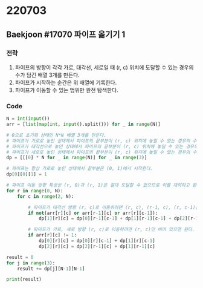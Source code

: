# 220703



## Baekjoon #17070 파이프 옮기기 1 #



### 전략

1. 파이프의 방향이 각각 가로, 대각선, 세로일 때 (r, c) 위치에 도달할 수 있는 경우의 수가 담긴 배열 3개를 만든다.
2. 파이프가 시작하는 순간은 위 배열에 기록한다.
3. 파이프가 이동할 수 있는 범위만 완전 탐색한다.



### Code

```python
N = int(input())
arr = [list(map(int, input().split())) for _ in range(N)]

# 0으로 초기화 상태인 N*N 배열 3개를 만든다.
# 파이프가 가로로 놓인 상태에서 파이프의 끝부분이 (r, c) 위치에 놓일 수 있는 경우의 수가 담긴 배열, dp[0][r][c]
# 파이프가 대각선으로 놓인 상태에서 파이프의 끝부분이 (r, c) 위치에 놓일 수 있는 경우의 수가 담긴 배열, dp[1][r][c]
# 파이프가 세로로 놓인 상태에서 파이프의 끝부분이 (r, c) 위치에 놓일 수 있는 경우의 수가 담긴 배열, dp[2][r][c]
dp = [[[0] * N for _ in range(N)] for _ in range(3)]

# 파이프는 항상 가로로 놓인 상태에서 끝부분은 (0, 1)에서 시작한다.
dp[0][0][1] = 1

# 파이프 이동 방향 특성상 (r, 0)과 (r, 1)은 절대 도달할 수 없으므로 이를 제외하고 완전 탐색
for r in range(0, N):
    for c in range(2, N):

        # 파이프가 대각선 방향 (r, c)로 이동하려면 (r, c), (r-1, c), (r, c-1)은 비어 있어야 한다.
        if not(arr[r][c] or arr[r-1][c] or arr[r][c-1]):
            dp[1][r][c] = dp[0][r-1][c-1] + dp[1][r-1][c-1] + dp[2][r-1][c-1]

        # 파이프가 가로, 세로 방향 (r, c)로 이동하려면 (r, c)만 비어 있으면 된다.
        if arr[r][c] != 1:
            dp[0][r][c] = dp[0][r][c-1] + dp[1][r][c-1]
            dp[2][r][c] = dp[2][r-1][c] + dp[1][r-1][c]

result = 0
for j in range(3):
    result += dp[j][N-1][N-1]

print(result)
```


